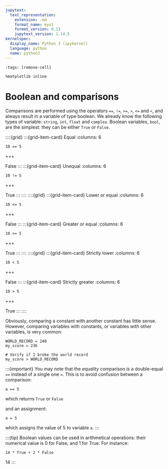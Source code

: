 ```yaml
---
jupytext:
  text_representation:
    extension: .md
    format_name: myst
    format_version: 0.13
    jupytext_version: 1.14.5
kernelspec:
  display_name: Python 3 (ipykernel)
  language: python
  name: python3
---
```


```{code-cell} ipython3
:tags: [remove-cell]

%matplotlib inline
```

# Boolean and comparisons

Comparisons are performed using the operators `==`, `!=`, `>=`, `>`, `<=` and `<`, and always result in a variable of type boolean. We already know the following types of variable: `string`, `int`, `float` and `complex`. Boolean variables, `bool`, are the simplest: they can be either `True` or `False`.

::::{grid}
:::{grid-item-card} Equal
:columns: 6
```
10 == 5
```

+++

False
:::
:::{grid-item-card} Unequal
:columns: 6
```
10 != 5
```

+++

True
:::
::::
::::{grid}
:::{grid-item-card} Lower or equal
:columns: 6
```
10 <= 5
```

+++

False
:::
:::{grid-item-card} Greater or equal
:columns: 6
```
10 >= 5
```

+++

True
:::
::::
::::{grid}
:::{grid-item-card} Strictly lower
:columns: 6
```
10 < 5
```

+++

False
:::
:::{grid-item-card} Strictly greater
:columns: 6
```
10 > 5
```

+++

True
:::
::::

Obviously, comparing a constant with another constant has little sense. However, comparing variables with constants, or variables with other variables, is very common:

```{code-cell} ipython3
WORLD_RECORD = 240
my_score = 236

# Verify if I broke the world record
my_score > WORLD_RECORD
```

:::{important}
You may note that the equality comparison is a double-equal `==` instead of a single one `=`. This is to avoid confusion between a comparison:

```
a == 5
```
which returns `True` or `False`

and an assignment:

```
a = 5
```
which assigns the value of 5 to variable `a`.
:::

:::{tip}
Boolean values can be used in arithmetical operations: their numerical value is 0 for False, and 1 for True. For instance:

```
14 * True + 2 * False
```

14
:::
